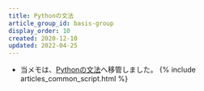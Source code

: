 ```yaml
---
title: Pythonの文法
article_group_id: basis-group
display_order: 10
created: 2020-12-10
updated: 2022-04-25
---
```

- 当メモは、[Pythonの文法](https://thinktwice.tech/it/python/grammar_of_python/)へ移管しました。
{% include articles_common_script.html %}
